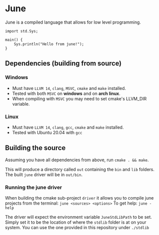 # June
June is a compiled language that allows for low level programming.

```
import std.Sys;

main() {
    Sys.println("Hello from june!");
}
```

## Dependencies (building from source)

### Windows
* Must have `LLVM 14`, `clang`, `MSVC`, `cmake` and `make` installed.
* Tested with both `MSVC` on **windows** and on **arch linux**.
* When compiling with `MSVC` you may need to set cmake's LLVM_DIR variable.

### Linux
* Must have `LLVM 14`, `clang`, `gcc`, `cmake` and `make` installed.
* Tested with Ubuntu 20.04 with `gcc`

## Building the source

Assuming you have all dependencies from above, run `cmake . && make`.

This will produce a directory called `out` containing the `bin` and `lib` folders. The built `june` driver will be in `out/bin`.

### Running the june driver

When building the cmake sub-project `driver` it allows you to compile june projects from the terminal: ``june <sources> <options>``
To get help: ``june -help``

The driver will expect the environment variable ``JuneStdLibPath`` to be set. Simply set it to be the location of where the ``stdlib`` folder is at on your system. You can use the one provided in this repository under `./stdlib`

